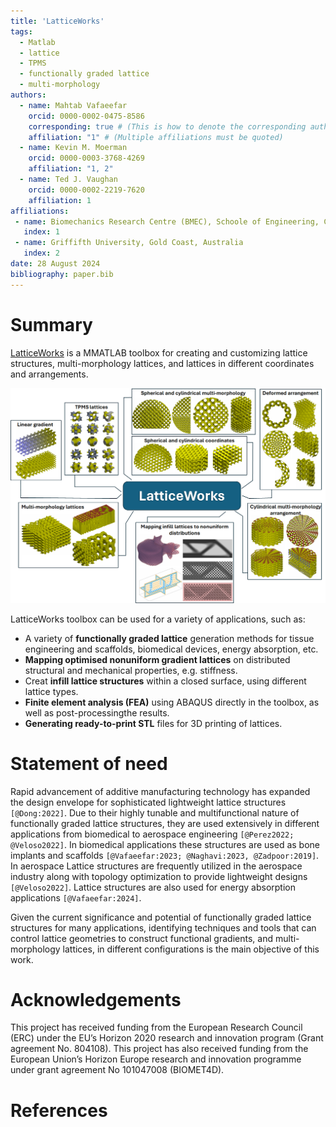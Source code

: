 ```yaml
---
title: 'LatticeWorks'
tags:
  - Matlab
  - lattice
  - TPMS
  - functionally graded lattice
  - multi-morphology
authors:
  - name: Mahtab Vafaeefar
    orcid: 0000-0002-0475-8586
    corresponding: true # (This is how to denote the corresponding author)
    affiliation: "1" # (Multiple affiliations must be quoted)
  - name: Kevin M. Moerman
    orcid: 0000-0003-3768-4269
    affiliation: "1, 2"
  - name: Ted J. Vaughan
    orcid: 0000-0002-2219-7620
	affiliation: 1
affiliations:
 - name: Biomechanics Research Centre (BMEC), Schoole of Engineering, College of Science and Engineerig, University of Galway, Ireland
   index: 1
 - name: Griffifth University, Gold Coast, Australia
   index: 2
date: 28 August 2024
bibliography: paper.bib
---
```


# Summary

[LatticeWorks](https://github.com/mahtab-vafaee/LatticeWorks) is a MMATLAB toolbox for creating and customizing lattice structures, multi-morphology lattices, and lattices in different coordinates and arrangements. 

![A Graphical summary of the LatticeWorks toolbox](graphAbstract.png)

LatticeWorks toolbox can be used for a variety of applications, such as: 

* A variety of **functionally graded lattice** generation methods for tissue engineering and scaffolds, biomedical devices, energy absorption, etc.
* **Mapping optimised nonuniform gradient lattices** on distributed structural and mechanical properties, e.g. stiffness.
* Creat **infill lattice structures** within a closed surface, using different lattice types.
* **Finite element analysis (FEA)** using ABAQUS directly in the toolbox, as well as post-processingthe results.
* **Generating ready-to-print STL** files for 3D printing of lattices.

# Statement of need

Rapid advancement of additive manufacturing technology has expanded the design envelope for sophisticated lightweight lattice structures `[@Dong:2022]`. Due to their highly tunable and multifunctional nature of functionally graded lattice structures, they are used extensively in different applications from biomedical to aerospace engineering `[@Perez2022; @Veloso2022]`. In biomedical applications these structures are used as bone implants and scaffolds `[@Vafaeefar:2023; @Naghavi:2023, @Zadpoor:2019]`. In aerospace Lattice structures are frequently utilized in the aerospace industry along with topology optimization to provide lightweight designs `[@Veloso2022]`. Lattice structures are also used for energy absorption applications `[@Vafaeefar:2024]`.

Given the current significance and potential of functionally graded lattice structures for many applications, identifying techniques and tools that can control lattice geometries to construct functional gradients, and multi-morphology lattices, in different configurations is the main objective of this work. 

# Acknowledgements

This project has received funding from the European Research Council (ERC) under the EU’s Horizon 2020 research and innovation program (Grant agreement No. 804108). This project has also received funding from the European Union’s Horizon Europe research and innovation programme under grant agreement No 101047008 (BIOMET4D). 

# References
        